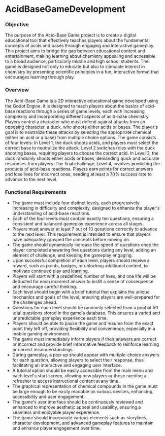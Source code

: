 # AcidBaseGameDevelopment

### Objective
The purpose of the Acid-Base Game project is to create a digital educational tool that effectively teaches players about the fundamental concepts of acids and bases through engaging and interactive gameplay. This project aims to bridge the gap between educational content and entertainment, making learning about chemistry appealing and accessible to a broad audience, particularly middle and high school students. The game is designed not only to educate but also to stimulate interest in chemistry by presenting scientific principles in a fun, interactive format that encourages learning through play.

### Overview
The Acid-Base Game is a 2D interactive educational game developed using the Godot Engine. It is designed to teach players about the basics of acid-base reactions through a series of game levels, each with increasing complexity and incorporating different aspects of acid-base chemistry. Players control a character who must defend against attacks from an opposing character, a duck, who shoots either acids or bases. The player's goal is to neutralize these attacks by selecting the appropriate chemical (either an acid or a base) from multiple choice options. The game consists of four levels: In Level 1, the duck shoots acids, and players must select the correct base to neutralize the attack. Level 2 switches roles with the duck shooting bases, requiring players to choose the correct acid. In Level 3, the duck randomly shoots either acids or bases, demanding quick and accurate responses from players. The final challenge, Level 4, involves predicting the products of acid-base reactions. Players earn points for correct answers and lose lives for incorrect ones, needing at least a 70% success rate to advance to the next level.

### Functional Requirements
- The game must include four distinct levels, each progressively increasing in difficulty and complexity, designed to enhance the player's understanding of acid-base reactions.
- Each of the four levels must contain exactly ten questions, ensuring a consistent and balanced gameplay experience across all stages.
- Players must answer at least 7 out of 10 questions correctly to advance to the next level. This requirement is intended to ensure that players have adequately grasped the concepts before moving on.
- The game should dynamically increase the speed of questions once the player completed answering five questions during any level, adding an element of challenge, and keeping the gameplay engaging.
- Upon successful completion of each level, players should receive a reward, such as points, badges, or unlocking additional content, to motivate continued play and learning.
- Players will start with a predefined number of lives, and one life will be deducted for each incorrect answer to instill a sense of consequence and encourage careful thinking.
- Each level should begin with a brief tutorial that explains the unique mechanics and goals of the level, ensuring players are well-prepared for the challenges ahead.
- Questions for each level should be randomly selected from a pool of 50 total questions stored in the game's database. This ensures a varied and unpredictable gameplay experience each time.
- Players should be able to pause the game and resume from the exact point they left off, providing flexibility and convenience, especially in a mobile gaming environment.
- The game must immediately inform players if their answers are correct or incorrect and provide brief informative feedback to reinforce learning or correct misunderstandings.
- During gameplay, a pop-up should appear with multiple-choice answers for each question, allowing players to select their response, thus facilitating an interactive and engaging user interface.
- A tutorial option should be easily accessible from the main menu and each level's start screen, allowing new players or those needing a refresher to access instructional content at any time.
- The graphical representation of chemical compounds in the game must be large enough to be easily readable on various devices, enhancing accessibility and user engagement.
- The game's user interface should be continuously reviewed and enhanced to improve aesthetic appeal and usability, ensuring a seamless and enjoyable player experience.
- The game should incorporate various elements such as storylines, character development, and advanced gameplay features to maintain and enhance player engagement over time.
